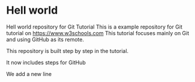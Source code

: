 # Hell world
Hell world repository for Git Tutorial
This is a example repository for Git tutorial on https://www.w3schools.com
This tutorial focuses mainly on Git and using GitHub as its remote.

This repository is built step by step in the tutorial.

It now includes steps for GitHub

We add a new line